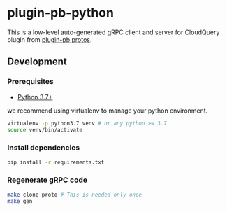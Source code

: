 # plugin-pb-python

This is a low-level auto-generated gRPC client and server for CloudQuery plugin from [plugin-pb protos](https://github.com/cloudquery/plugin-pb).

## Development

### Prerequisites

- [Python 3.7+](https://www.python.org/downloads/)

we recommend using virtualenv to manage your python environment.

```bash
virtualenv -p python3.7 venv # or any python >= 3.7
source venv/bin/activate
```

### Install dependencies

```bash
pip install -r requirements.txt
```

### Regenerate gRPC code

```bash
make clone-proto # This is needed only once
make gen
```

